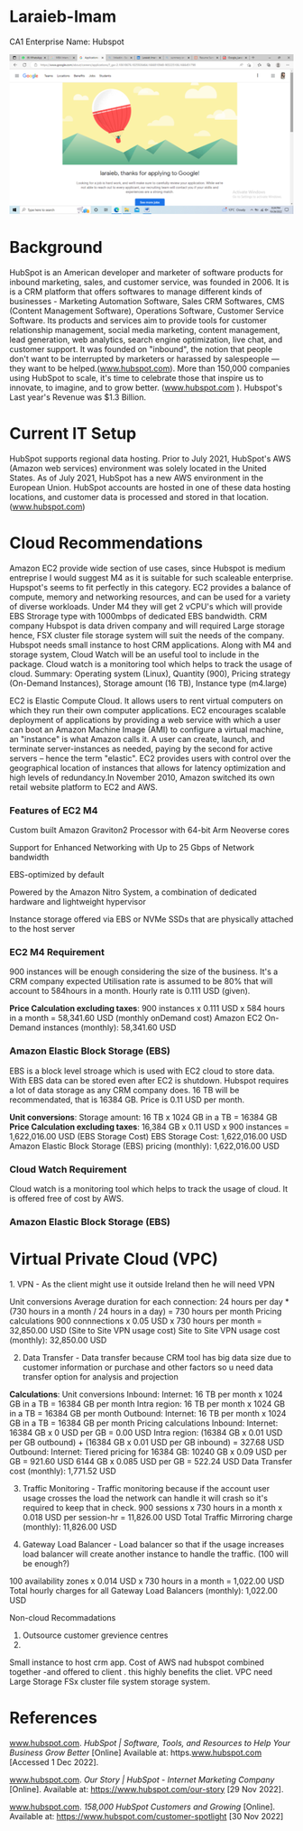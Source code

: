# Laraieb-Imam
CA1
Enterprise Name: Hubspot

<img src="Images/screenshot.png" alt="test"/>

<h1>Background</h1>

HubSpot is an American developer and marketer of software products for inbound marketing, sales, and customer service, was founded in 2006. It is is a CRM platform that offers softwares to manage different kinds of businesses - Marketing Automation Software, Sales CRM Softwares, CMS (Content Management Software), Operations Software, Customer Service Software. Its products and services aim to provide tools for customer relationship management, social media marketing, content management, lead generation, web analytics, search engine optimization, live chat, and customer support. It was founded on "inbound", the notion that people don't want to be interrupted by marketers or harassed by salespeople — they want to be helped.(www.hubspot.com). More than 150,000 companies using HubSpot to scale, it's time to celebrate those that inspire us to innovate, to imagine, and to grow better. (www.hubspot.com                                                                   ). Hubspot's Last year's Revenue was $1.3 Billion.



<h1>Current IT Setup</h1>

HubSpot supports regional data hosting. Prior to July 2021, HubSpot's AWS (Amazon web services) environment was solely located in the United States. As of July 2021, HubSpot has a new AWS environment in the European Union. HubSpot accounts are hosted in one of these data hosting locations, and customer data is processed and stored in that location. (www.hubspot.com)


<h1>Cloud Recommendations</h1>

Amazon EC2 provide wide section of use cases, since Hubspot is medium entreprise I would suggest M4 as it is suitable for such scaleable enterprise. Hupspot's seems to fit perfectly in this category. EC2 provides a balance of compute, memory and networking resources, and can be used for a variety of diverse workloads. Under M4 they will get 2 vCPU's which will provide EBS Strorage type with 1000mbps of dedicated EBS bandwidth.
CRM company Hubspot is data driven company and will required Large storage hence, FSX cluster file storage system will suit the needs of the company.
Hubspot needs small instance to host CRM applications. Along with M4 and storage system, Cloud Watch will be an useful tool to include in the package. Cloud watch is a monitoring tool which helps to track the usage of cloud. 
Summary: Operating system (Linux), Quantity (900), Pricing strategy (On-Demand Instances), Storage amount (16 TB), Instance type (m4.large)

EC2 is  Elastic Compute Cloud. It allows users to rent virtual computers on which they run their own computer applications. 
EC2 encourages scalable deployment of applications by providing a web service with which a user can boot an Amazon Machine Image (AMI) to configure a virtual machine, an "instance" is what Amazon calls it. A user can create, launch, and terminate server-instances as needed, paying by the second for active servers – hence the term "elastic". EC2 provides users with control over the geographical location of instances that allows for latency optimization and high levels of redundancy.In November 2010, Amazon switched its own retail website platform to EC2 and AWS.

<h3>Features of EC2 M4</h3>

Custom built Amazon Graviton2 Processor with 64-bit Arm Neoverse cores

Support for Enhanced Networking with Up to 25 Gbps of Network bandwidth

EBS-optimized by default

Powered by the Amazon Nitro System, a combination of dedicated hardware and lightweight hypervisor

Instance storage offered via EBS or NVMe SSDs that are physically attached to the host server

<h3>EC2 M4 Requirement</h3>
900 instances will be enough considering the size of the business. It's a CRM company expected Utilisation rate is assumed to be 80% that will account to 584hours in a month. Hourly rate is 0.111 USD (given).

<b>Price Calculation excluding taxes</b>: 900 instances x 0.111 USD x 584 hours in a month = 58,341.60 USD (monthly onDemand cost)
Amazon EC2 On-Demand instances (monthly): 58,341.60 USD

<h3>Amazon Elastic Block Storage (EBS)</h3>
EBS is a block level stroage which is used with EC2 cloud to store data. With EBS data can be stored even after EC2 is shutdown. Hubspot requires a lot of data storage as any CRM company does. 16 TB will be recommendated, that is 16384 GB. Price is 0.11 USD per month.

<b>Unit conversions</b>: Storage amount: 16 TB x 1024 GB in a TB = 16384 GB
<b>Price Calculation excluding taxes</b>: 16,384 GB x 0.11 USD x 900 instances = 1,622,016.00 USD (EBS Storage Cost)
EBS Storage Cost: 1,622,016.00 USD
Amazon Elastic Block Storage (EBS) pricing (monthly): 1,622,016.00 USD

<h3>Cloud Watch Requirement</h3>

Cloud watch is a monitoring tool which helps to track the usage of cloud. It is offered free of cost by AWS. 

<h3>Amazon Elastic Block Storage (EBS)</h3>

<h1>Virtual Private Cloud (VPC)</h1>
1. VPN - As the client might use it outside Ireland then he will need VPN

Unit conversions
Average duration for each connection: 24 hours per day * (730 hours in a month / 24 hours in a day) = 730 hours per month
Pricing calculations
900 connnections x 0.05 USD x 730 hours per month = 32,850.00 USD (Site to Site VPN usage cost)
Site to Site VPN usage cost (monthly): 32,850.00 USD

2. Data Transfer - Data transfer because CRM tool has big data size due to customer information or purchase and other factors so u need data transfer option for analysis and projection

<b>Calculations</b>: Unit conversions
Inbound:
Internet: 16 TB per month x 1024 GB in a TB = 16384 GB per month
Intra region:
16 TB per month x 1024 GB in a TB = 16384 GB per month
Outbound:
Internet: 16 TB per month x 1024 GB in a TB = 16384 GB per month
Pricing calculations
Inbound:
Internet: 16384 GB x 0 USD per GB = 0.00 USD
Intra region:
(16384 GB x 0.01 USD per GB outbound) + (16384 GB x 0.01 USD per GB inbound) = 327.68 USD
Outbound:
Internet: Tiered pricing for 16384 GB:
10240 GB x 0.09 USD per GB = 921.60 USD
6144 GB x 0.085 USD per GB = 522.24 USD
Data Transfer cost (monthly): 1,771.52 USD

3. Traffic Monitoring - Traffic monitoring because if the account user usage crosses the load the network can handle it will crash so it's required to keep that in check. 
900 sessions x 730 hours in a month x 0.018 USD per session-hr = 11,826.00 USD
Total Traffic Mirroring charge (monthly): 11,826.00 USD

4. Gateway Load Balancer - Load balancer so that if the usage increases load balancer will create another instance to handle the traffic. (100 will be enough?)

100 availability zones x 0.014 USD x 730 hours in a month = 1,022.00 USD
Total hourly charges for all Gateway Load Balancers (monthly): 1,022.00 USD  
  
Non-cloud Recommadations  
1. Outsource customer grevience centres
2. 
Small instance to host crm app.
Cost of AWS nad hubspot combined together -and offered to client . this highly benefits the cliet.
VPC need
Large Storage FSx cluster file system storage system.

<h1>References</h1>

www.hubspot.com. <i>HubSpot | Software, Tools, and Resources to Help Your Business Grow Better</i> [Online] Available at: https.www.hubspot.com [Accessed 1 Dec 2022].

www.hubspot.com. <i>Our Story | HubSpot - Internet Marketing Company</i> [Online]. Available at: https://www.hubspot.com/our-story [29 Nov 2022].

www.hubspot.com. <i>158,000 HubSpot Customers and Growing</i> [Online]. Available at: https://www.hubspot.com/customer-spotlight [30 Nov 2022]

